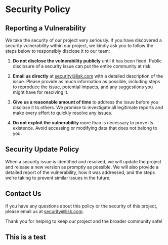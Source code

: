 # Security Policy

## Reporting a Vulnerability

We take the security of our project very seriously. If you have discovered a security vulnerability within our project, we kindly ask you to follow the steps below to responsibly disclose it to our team:

1. **Do not disclose the vulnerability publicly** until it has been fixed. Public disclosure of a security issue can put the entire community at risk.

2. **Email us directly** at [security@lisk.com](mailto:security@lisk.com) with a detailed description of the issue. Please provide as much information as possible, including steps to reproduce the issue, potential impacts, and any suggestions you might have for resolving it.

3. **Give us a reasonable amount of time** to address the issue before you disclose it to others. We promise to investigate all legitimate reports and make every effort to quickly resolve any issues.

4. **Do not exploit the vulnerability** more than is necessary to prove its existence. Avoid accessing or modifying data that does not belong to you.

## Security Update Policy

When a security issue is identified and resolved, we will update the project and release a new version as promptly as possible. We will also provide a detailed report of the vulnerability, how it was addressed, and the steps we're taking to prevent similar issues in the future.

## Contact Us

If you have any questions about this policy or the security of this project, please email us at [security@lisk.com](mailto:security@lisk.com).

Thank you for helping to keep our project and the broader community safe!

## This is a test
